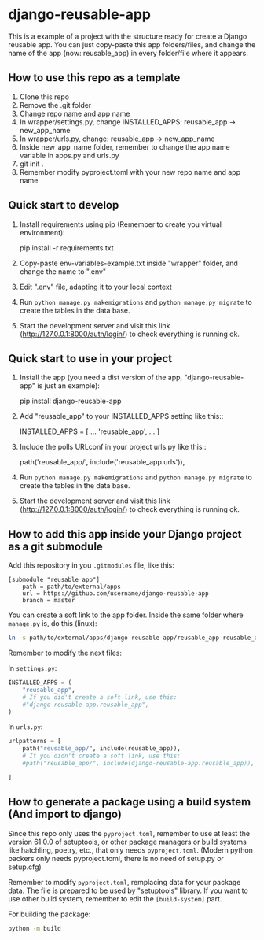 # django-reusable-app

This is a example of a project with the structure ready for create a Django reusable app. You can just copy-paste this app folders/files, and change the name of the app (now: reusable_app) in every folder/file where it appears.


## How to use this repo as a template

1. Clone this repo
2. Remove the .git folder
3. Change repo name and app name
4. In wrapper/settings.py, change INSTALLED_APPS: reusable_app -> new_app_name
5. In wrapper/urls.py, change: reusable_app -> new_app_name
6. Inside new_app_name folder, remember to change the app name variable in apps.py and urls.py
6. git init .
7. Remember modify pyproject.toml with your new repo name and app name


## Quick start to develop

1. Install requirements using pip (Remember to create you virtual environment):

    pip install -r requirements.txt

2. Copy-paste env-variables-example.txt inside "wrapper" folder, and change the name to ".env"

3. Edit ".env" file, adapting it to your local context

4. Run  ``python manage.py makemigrations`` and ``python manage.py migrate`` to create the tables in the data base.

5. Start the development server and visit this link (http://127.0.0.1:8000/auth/login/) to check everything is running ok.


## Quick start to use in your project

1. Install the app (you need a dist version of the app, "django-reusable-app" is just an example):

    pip install django-reusable-app

2. Add "reusable_app" to your INSTALLED_APPS setting like this::

    INSTALLED_APPS = [
        ...
        'reusable_app',
        ...
    ]

3. Include the polls URLconf in your project urls.py like this::

    path('reusable_app/', include('reusable_app.urls')),

4. Run  ``python manage.py makemigrations`` and ``python manage.py migrate`` to create the tables in the data base.

5. Start the development server and visit this link (http://127.0.0.1:8000/auth/login/) to check everything is running ok.


## How to add this app inside your Django project as a git submodule

Add this repository in you `.gitmodules` file, like this: 
```git
[submodule "reusable_app"]
	path = path/to/external/apps
	url = https://github.com/username/django-reusable-app
    branch = master
```

You can create a soft link to the app folder.
Inside the same folder where `manage.py` is, do this (linux):
```bash
ln -s path/to/external/apps/django-reusable-app/reusable_app reusable_app
```

Remember to modify the next files: 

In `settings.py`:
```python
INSTALLED_APPS = (
    "reusable_app",
    # If you did't create a soft link, use this:
    #"django-reusable-app.reusable_app",
)
```

In `urls.py`:
```python
urlpatterns = [
    path("reusable_app/", include(reusable_app)),
    # If you didn't create a soft link, use this:
    #path("reusable_app/", include(django-reusable-app.reusable_app)),

]
```


## How to generate a package using a build system (And import to django)

Since this repo only uses the `pyproject.toml`, remember to use at least the version 61.0.0 of setuptools, or other package managers or build systems like hatchling, poetry, etc., that only needs `pyproject.toml`. (Modern python packers only needs pyproject.toml, there is no need of setup.py or setup.cfg) 

Remember to modify `pyproject.toml`, remplacing data for your package data. The file is prepared to be used by "setuptools" library. If you want to use other build system, remember to edit the `[build-system]` part.

For building the package:
```bash
python -m build
```